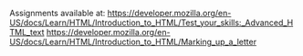 Assignments available at:
https://developer.mozilla.org/en-US/docs/Learn/HTML/Introduction_to_HTML/Test_your_skills:_Advanced_HTML_text
https://developer.mozilla.org/en-US/docs/Learn/HTML/Introduction_to_HTML/Marking_up_a_letter
